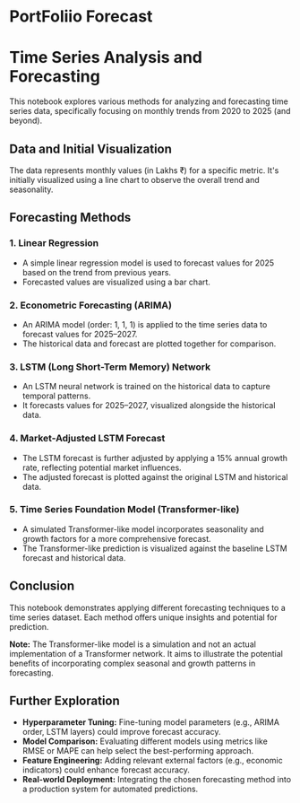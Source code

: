 # PortFoliio Forecast

# Time Series Analysis and Forecasting

This notebook explores various methods for analyzing and forecasting time series data, specifically focusing on monthly trends from 2020 to 2025 (and beyond).

## Data and Initial Visualization

The data represents monthly values (in Lakhs ₹) for a specific metric. It's initially visualized using a line chart to observe the overall trend and seasonality.

## Forecasting Methods

### 1. Linear Regression

- A simple linear regression model is used to forecast values for 2025 based on the trend from previous years.
- Forecasted values are visualized using a bar chart.

### 2. Econometric Forecasting (ARIMA)

- An ARIMA model (order: 1, 1, 1) is applied to the time series data to forecast values for 2025–2027.
- The historical data and forecast are plotted together for comparison.

### 3. LSTM (Long Short-Term Memory) Network

- An LSTM neural network is trained on the historical data to capture temporal patterns.
- It forecasts values for 2025–2027, visualized alongside the historical data.

### 4. Market-Adjusted LSTM Forecast

- The LSTM forecast is further adjusted by applying a 15% annual growth rate, reflecting potential market influences.
- The adjusted forecast is plotted against the original LSTM and historical data.

### 5. Time Series Foundation Model (Transformer-like)

- A simulated Transformer-like model incorporates seasonality and growth factors for a more comprehensive forecast.
- The Transformer-like prediction is visualized against the baseline LSTM forecast and historical data.

## Conclusion

This notebook demonstrates applying different forecasting techniques to a time series dataset. Each method offers unique insights and potential for prediction.

**Note:** The Transformer-like model is a simulation and not an actual implementation of a Transformer network. It aims to illustrate the potential benefits of incorporating complex seasonal and growth patterns in forecasting.

## Further Exploration

- **Hyperparameter Tuning:** Fine-tuning model parameters (e.g., ARIMA order, LSTM layers) could improve forecast accuracy.
- **Model Comparison:** Evaluating different models using metrics like RMSE or MAPE can help select the best-performing approach.
- **Feature Engineering:** Adding relevant external factors (e.g., economic indicators) could enhance forecast accuracy.
- **Real-world Deployment:** Integrating the chosen forecasting method into a production system for automated predictions.
